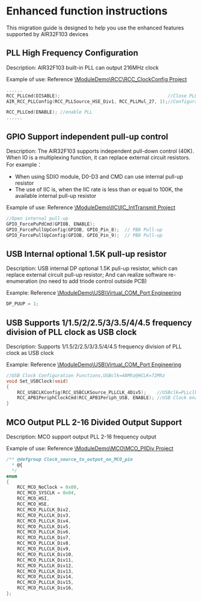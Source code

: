 # Enhanced function instructions

This migration guide is designed to help you use the enhanced features supported by AIR32F103 devices

## PLL High Frequency Configuration

Description: AIR32F103 built-in PLL can output 216MHz clock

Example of use: Reference [\ModuleDemo\RCC\RCC_ClockConfig Project](https://gitee.com/openLuat/luatos-soc-air32f103/tree/master/ModuleDemo/RCC)

```c
......
RCC_PLLCmd(DISABLE);                                        //Close PLL
AIR_RCC_PLLConfig(RCC_PLLSource_HSE_Div1, RCC_PLLMul_27, 1);//Configuration PLL,8*27=216MHz

RCC_PLLCmd(ENABLE); //enable PLL
......
```

## GPIO Support independent pull-up control

Description: The AIR32F103 supports independent pull-down control (40K). When IO is a multiplexing function, it can replace external circuit resistors. For example：

- When using SDIO module, D0-D3 and CMD can use internal pull-up resistor
- The use of IIC is, when the IIC rate is less than or equal to 100K, the available internal pull-up resistor

Example of use: Reference [\ModuleDemo\IIC\IIC_IntTransmit Project](https://gitee.com/openLuat/luatos-soc-air32f103/tree/master/ModuleDemo/IIC)

```c
//Open internal pull-up
GPIO_ForcePuPdCmd(GPIOB, ENABLE);
GPIO_ForcePullUpConfig(GPIOB, GPIO_Pin_8);  // PB8 Pull-up
GPIO_ForcePullUpConfig(GPIOB, GPIO_Pin_9);  // PB9 Pull-up
```

## USB Internal optional 1.5K pull-up resistor

Description: USB internal DP optional 1.5K pull-up resistor, which can replace external circuit pull-up resistor; And can realize software re-enumeration (no need to add triode control outside PCB)

Example: Reference [\ModuleDemo\USB\Virtual_COM_Port Engineering](https://gitee.com/openLuat/luatos-soc-air32f103/tree/master/ModuleDemo/USB/Virtual_COM_Port)

```c
DP_PUUP = 1;
```

## USB Supports 1/1.5/2/2.5/3/3.5/4/4.5 frequency division of PLL clock as USB clock

Description: Supports 1/1.5/2/2.5/3/3.5/4/4.5 frequency division of PLL clock as USB clock

Example: Reference [\ModuleDemo\USB\Virtual_COM_Port Engineering](https://gitee.com/openLuat/luatos-soc-air32f103/tree/master/ModuleDemo/USB/Virtual_COM_Port)

```c
//USB Clock Configuration Functions,USBclk=48Mhz@HCLK=72Mhz
void Set_USBClock(void)
{
    RCC_USBCLKConfig(RCC_USBCLKSource_PLLCLK_4Div5);    //USBclk=PLLclk/1.5=48Mhz
    RCC_APB1PeriphClockCmd(RCC_APB1Periph_USB, ENABLE); //USB Clock enable
}
```

## MCO Output PLL 2-16 Divided Output Support

Description: MCO support output PLL 2-16 frequency output

Example of use: Reference [\ModuleDemo\MCO\MCO_PllDiv Project](https://gitee.com/openLuat/luatos-soc-air32f103/tree/master/ModuleDemo/MCO)

```c
/** @defgroup Clock_source_to_output_on_MCO_pin
  * @{
  */
enum
{
    RCC_MCO_NoClock = 0x00,
    RCC_MCO_SYSCLK = 0x04,
    RCC_MCO_HSI,
    RCC_MCO_HSE,
    RCC_MCO_PLLCLK_Div2,
    RCC_MCO_PLLCLK_Div3,
    RCC_MCO_PLLCLK_Div4,
    RCC_MCO_PLLCLK_Div5,
    RCC_MCO_PLLCLK_Div6,
    RCC_MCO_PLLCLK_Div7,
    RCC_MCO_PLLCLK_Div8,
    RCC_MCO_PLLCLK_Div9,
    RCC_MCO_PLLCLK_Div10,
    RCC_MCO_PLLCLK_Div11,
    RCC_MCO_PLLCLK_Div12,
    RCC_MCO_PLLCLK_Div13,
    RCC_MCO_PLLCLK_Div14,
    RCC_MCO_PLLCLK_Div15,
    RCC_MCO_PLLCLK_Div16,
};
```
